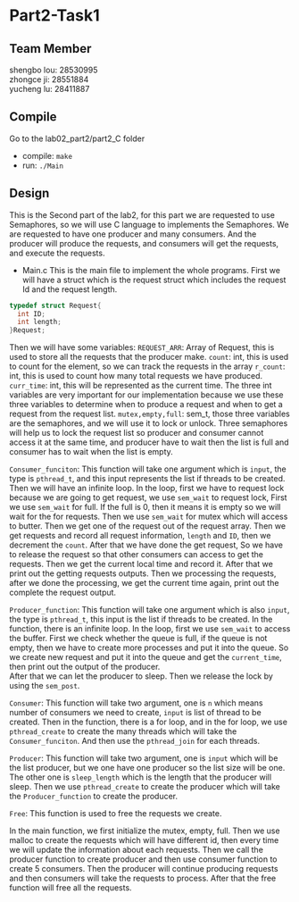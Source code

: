 # Part2-Task1

## Team Member
shengbo lou: 28530995<br>
zhongce ji: 28551884<br>
yucheng lu: 28411887

## Compile
Go to the lab02_part2/part2_C folder
* compile: `make`
* run: `./Main`

## Design
This is the Second part of the lab2, for this part we are requested to use Semaphores,
so we will use C language to implements the Semaphores. We are requested to have one producer
and many consumers. And the producer will produce the requests, and consumers will get the
requests, and execute the requests.

* Main.c
This is the main file to implement the whole programs. First we will have a struct
which is the request struct which includes the request Id and the request length.
```c
typedef struct Request{
  int ID;
  int length;
}Request;
```
Then we will have some variables:
`REQUEST_ARR`: Array of Request, this is used to store all the requests that the producer
make.
`count`: int, this is used to count for the element, so we can track the requests in the array
`r_count`: int, this is used to count how many total requests we have produced.
`curr_time`: int, this will be represented as the current time.
The three int variables are very important for our implementation because we use
these three variables to determine when to produce a request and when to get a request
from the request list.
`mutex,empty,full`: sem_t, those three variables are the semaphores, and we will use it to lock
or unlock.
Three semaphores will help us to lock the request list so producer
and consumer cannot access it at the same time, and producer have to wait then the
list is full and consumer has to wait when the list is empty.

`Consumer_funciton`:
This function will take one argument which is `input`, the type is `pthread_t`,
and this input represents the list if threads to be created. Then we will have an infinite loop.
In the loop, first we have to request lock because we are going to get request, we use `sem_wait`
to request lock, First we use `sem_wait` for full. If the full is 0, then it means it is empty
so we will wait for the for requests. Then we use `sem_wait` for mutex which will access to
butter. Then we get one of the request out of the request array. Then we get requests and
record all request information, `length` and `ID`, then we decrement the `count`. After that we
have done the get request, So we have to release the request so that other consumers can access
to get the requests. Then we get the current local time and record it. After that we print out
the getting requests outputs. Then we processing the requests, after we done the processing,
we get the current time again, print out the complete the request output.

`Producer_function`:
This function will take one argument which is also `input`, the type is `pthread_t`,
this input is the list if threads to be created. In the function, there is an infinite
loop. In the loop, first we use `sem_wait` to access the buffer. First we check
whether the queue is full, if the queue is not empty, then we have to create more
processes and put it into the queue. So we create new request and put it into
the queue and get the `current_time`, then print out the output of the producer.  
After that we can let the producer to sleep. Then we release the lock by using the
`sem_post`.

`Consumer`:
This function will take two argument, one is `n` which means number of consumers we
need to create, `input` is list of thread to be created. Then in the function,
there is a for loop, and in the for loop, we use `pthread_create` to create the many
threads which will take the `Consumer_funciton`. And then use the `pthread_join` for
each threads.

`Producer`:
This function will take two argument, one is `input` which will be the list producer,
but we one have one producer so the list size will be one. The other one is
`sleep_length` which is the length that the producer will sleep. Then we use
`pthread_create` to create the producer which will take the `Producer_function`
to create the producer.

`Free`:
This function is used to free the requests we create.

In the main function, we first initialize the mutex, empty, full. Then we use malloc
to create the requests which will have different id, then every time we will update
the information about each requests. Then we call the producer function to create
producer and then use consumer function to create 5 consumers. Then the producer will
continue producing requests and then consumers will take the requests to process.
After that the free function will free all the requests.
